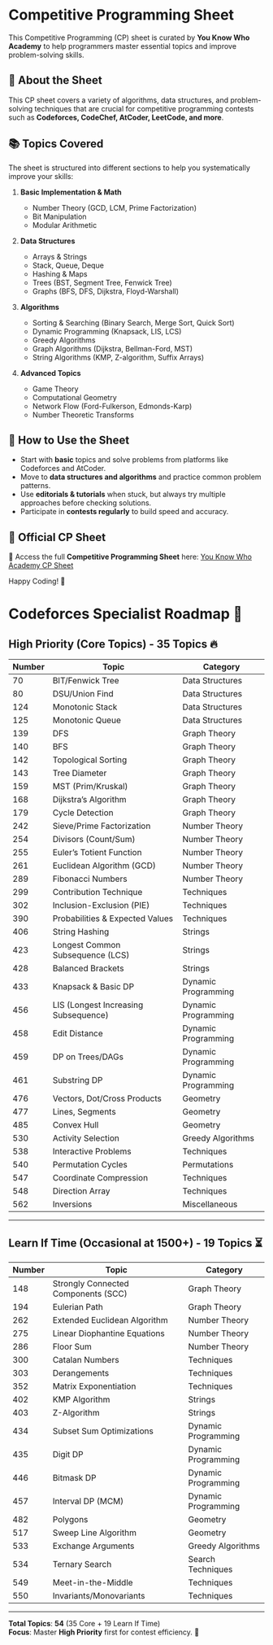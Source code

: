 # Competitive Programming Sheet

This Competitive Programming (CP) sheet is curated by **You Know Who Academy** to help programmers master essential topics and improve problem-solving skills.

## 📌 About the Sheet
This CP sheet covers a variety of algorithms, data structures, and problem-solving techniques that are crucial for competitive programming contests such as **Codeforces, CodeChef, AtCoder, LeetCode, and more**.

## 📚 Topics Covered
The sheet is structured into different sections to help you systematically improve your skills:

1. **Basic Implementation & Math**
   - Number Theory (GCD, LCM, Prime Factorization)
   - Bit Manipulation
   - Modular Arithmetic

2. **Data Structures**
   - Arrays & Strings
   - Stack, Queue, Deque
   - Hashing & Maps
   - Trees (BST, Segment Tree, Fenwick Tree)
   - Graphs (BFS, DFS, Dijkstra, Floyd-Warshall)

3. **Algorithms**
   - Sorting & Searching (Binary Search, Merge Sort, Quick Sort)
   - Dynamic Programming (Knapsack, LIS, LCS)
   - Greedy Algorithms
   - Graph Algorithms (Dijkstra, Bellman-Ford, MST)
   - String Algorithms (KMP, Z-algorithm, Suffix Arrays)

4. **Advanced Topics**
   - Game Theory
   - Computational Geometry
   - Network Flow (Ford-Fulkerson, Edmonds-Karp)
   - Number Theoretic Transforms

## 🚀 How to Use the Sheet
- Start with **basic** topics and solve problems from platforms like Codeforces and AtCoder.
- Move to **data structures and algorithms** and practice common problem patterns.
- Use **editorials & tutorials** when stuck, but always try multiple approaches before checking solutions.
- Participate in **contests regularly** to build speed and accuracy.

## 🔗 Official CP Sheet
📌 Access the full **Competitive Programming Sheet** here: [You Know Who Academy CP Sheet](https://youkn0wwho.academy/topic-list)

Happy Coding! 🚀




# Codeforces Specialist Roadmap 🚀

## **High Priority (Core Topics) - 35 Topics** 🔥

| Number | Topic                              | Category               |
|--------|------------------------------------|------------------------|
| 70     | BIT/Fenwick Tree                   | Data Structures        |
| 80     | DSU/Union Find                     | Data Structures        |
| 124    | Monotonic Stack                    | Data Structures        |
| 125    | Monotonic Queue                    | Data Structures        |
| 139    | DFS                                | Graph Theory           |
| 140    | BFS                                | Graph Theory           |
| 142    | Topological Sorting                | Graph Theory           |
| 143    | Tree Diameter                      | Graph Theory           |
| 159    | MST (Prim/Kruskal)                 | Graph Theory           |
| 168    | Dijkstra’s Algorithm               | Graph Theory           |
| 179    | Cycle Detection                    | Graph Theory           |
| 242    | Sieve/Prime Factorization          | Number Theory          |
| 254    | Divisors (Count/Sum)               | Number Theory          |
| 255    | Euler’s Totient Function           | Number Theory          |
| 261    | Euclidean Algorithm (GCD)          | Number Theory          |
| 289    | Fibonacci Numbers                  | Number Theory          |
| 299    | Contribution Technique             | Techniques             |
| 302    | Inclusion-Exclusion (PIE)          | Techniques             |
| 390    | Probabilities & Expected Values    | Techniques             |
| 406    | String Hashing                     | Strings                |
| 423    | Longest Common Subsequence (LCS)   | Strings                |
| 428    | Balanced Brackets                  | Strings                |
| 433    | Knapsack & Basic DP                | Dynamic Programming    |
| 456    | LIS (Longest Increasing Subsequence)| Dynamic Programming    |
| 458    | Edit Distance                      | Dynamic Programming    |
| 459    | DP on Trees/DAGs                   | Dynamic Programming    |
| 461    | Substring DP                       | Dynamic Programming    |
| 476    | Vectors, Dot/Cross Products        | Geometry               |
| 477    | Lines, Segments                    | Geometry               |
| 485    | Convex Hull                        | Geometry               |
| 530    | Activity Selection                 | Greedy Algorithms      |
| 538    | Interactive Problems               | Techniques             |
| 540    | Permutation Cycles                 | Permutations           |
| 547    | Coordinate Compression             | Techniques             |
| 548    | Direction Array                    | Techniques             |
| 562    | Inversions                         | Miscellaneous          |

---

## **Learn If Time (Occasional at 1500+) - 19 Topics** ⏳

| Number | Topic                              | Category               |
|--------|------------------------------------|------------------------|
| 148    | Strongly Connected Components (SCC)| Graph Theory           |
| 194    | Eulerian Path                      | Graph Theory           |
| 262    | Extended Euclidean Algorithm       | Number Theory          |
| 275    | Linear Diophantine Equations       | Number Theory          |
| 286    | Floor Sum                          | Number Theory          |
| 300    | Catalan Numbers                    | Techniques             |
| 303    | Derangements                       | Techniques             |
| 352    | Matrix Exponentiation              | Techniques             |
| 402    | KMP Algorithm                      | Strings                |
| 403    | Z-Algorithm                        | Strings                |
| 434    | Subset Sum Optimizations           | Dynamic Programming    |
| 435    | Digit DP                           | Dynamic Programming    |
| 446    | Bitmask DP                         | Dynamic Programming    |
| 457    | Interval DP (MCM)                  | Dynamic Programming    |
| 482    | Polygons                           | Geometry               |
| 517    | Sweep Line Algorithm               | Geometry               |
| 533    | Exchange Arguments                 | Greedy Algorithms      |
| 534    | Ternary Search                     | Search Techniques      |
| 549    | Meet-in-the-Middle                 | Techniques             |
| 550    | Invariants/Monovariants            | Techniques             |

---

**Total Topics**: **54** (35 Core + 19 Learn If Time)  
**Focus**: Master **High Priority** first for contest efficiency. 🚀 
